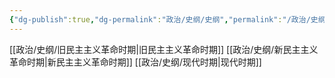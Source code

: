 ```yaml
---
{"dg-publish":true,"dg-permalink":"政治/史纲/史纲","permalink":"/政治/史纲/史纲/","dgHomeLink":true,"dgPassFrontmatter":false}
---
```



[[政治/史纲/旧民主主义革命时期|旧民主主义革命时期]]
[[政治/史纲/新民主主义革命时期|新民主主义革命时期]]
[[政治/史纲/现代时期|现代时期]]